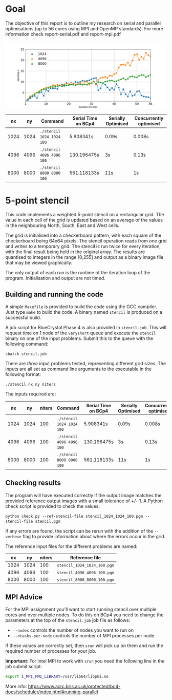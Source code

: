 # Goal

The objective of this report is to outline my research on serial and parallel optimisations
(up to 56 cores using MPI and OpenMP standards). For more information check report-serial.pdf and report-mpi.pdf

![Ouput image](procs.png "Speedup per core")

| nx   | ny   | Command                   | Serial Time on BCp4 | Serially Optimised  | Concurrently optimised |
| ---- | ---- | ------------------------- | ------------------- | ------------------- | ---------------------- |
| 1024 | 1024 | `./stencil 1024 1024 100` |           5.908341s |               0.09s |                 0.008s |
| 4096 | 4096 | `./stencil 4096 4096 100` |         130.196475s |                  3s |                  0.13s |
| 8000 | 8000 | `./stencil 8000 8000 100` |         561.118133s |                 11s |                     1s |

# 5-point stencil

This code implements a weighted 5-point stencil on a rectangular grid.  The
value in each cell of the grid is updated based on an average of the values in
the neighbouring North, South, East and West cells.

The grid is initialised into a checkerboard pattern, with each square of the
checkerboard being 64x64 pixels. The stencil operation reads from one grid and
writes to a temporary grid.  The stencil is run twice for every iteration, with
the final result being held in the original array.  The results are quantised to
integers in the range [0,255] and output as a binary image file that may be
viewed graphically.

The only output of each run is the runtime of the iteration loop of the program.
Initialisation and output are not timed.

## Building and running the code

A simple `Makefile` is provided to build the code using the GCC compiler.  Just
type `make` to build the code.  A binary named `stencil` is produced on a
successful build.

A job script for BlueCrystal Phase 4 is also provided in `stencil.job`.  This
will request time on 1 node of the `veryshort` queue and execute the `stencil`
binary on one of the input problems.  Submit this to the queue with the
following command:

    sbatch stencil.job

There are *three* input problems tested, representing different grid sizes.  The
inputs are all set as command line arguments to the executable in the following
format:

    ./stencil nx ny niters

The inputs required are:

| nx   | ny   | niters | Command                   | Serial Time on BCp4 | Serially Optimised  | Concurrently optimised |
| ---- | ---- | ------ | ------------------------- | ------------------- | ------------------- | ---------------------- |
| 1024 | 1024 | 100    | `./stencil 1024 1024 100` |           5.908341s |               0.09s |                 0.008s |
| 4096 | 4096 | 100    | `./stencil 4096 4096 100` |         130.196475s |                  3s |                  0.13s |
| 8000 | 8000 | 100    | `./stencil 8000 8000 100` |         561.118133s |                 11s |                     1s |

## Checking results

The program will have executed correctly if the output image matches the
provided reference output images with a small tolerance of +/- 1.  A Python
check script is provided to check the values. 

    python check.py --ref-stencil-file stencil_1024_1024_100.pgm --stencil-file stencil.pgm

If any errors are found, the script can be rerun with the addition of the
`--verbose` flag to provide information about where the errors occur in the
grid.

The reference input files for the different problems are named:

| nx   | ny   | niters | Reference file              |
| ---- | ---- | ------ | --------------------------- |
| 1024 | 1024 | 100    | `stencil_1024_1024_100.pgm` |
| 4096 | 4096 | 100    | `stencil_4096_4096_100.pgm` |
| 8000 | 8000 | 100    | `stencil_8000_8000_100.pgm` |

## MPI Advice

For the MPI assignment you'll want to start running stencil over multiple cores
and over multiple nodes. To do this on BCp4 you need to change the parameters
at the top of the `stencil.job` job file as follows:

* `--nodes` controls the number of nodes you want to run on
* `--ntasks-per-node` controls the number of MPI processes per node

If these values are correctly set, then `srun` will pick up on them and run the
required number of processes for your job.

**Important**: For Intel MPI to work with `srun` you need the following line in the job submit script:

```bash
export I_MPI_PMI_LIBRARY=/usr/lib64/libpmi.so
```

More info: 
<https://www.acrc.bris.ac.uk/protected/bc4-docs/scheduler/index.html#running-parallel>

